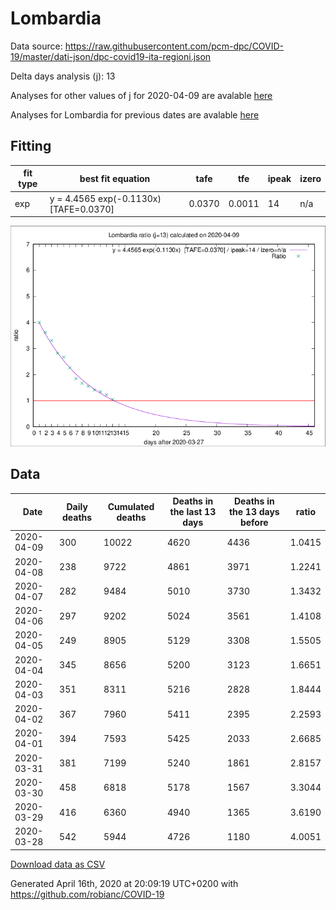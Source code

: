 # Lombardia

Data source: https://raw.githubusercontent.com/pcm-dpc/COVID-19/master/dati-json/dpc-covid19-ita-regioni.json

Delta days analysis (j): 13

Analyses for other values of j for 2020-04-09 are avalable [here](../2020-04-09/README.md)

Analyses for Lombardia for previous dates are avalable [here](../README.md)

## Fitting 
|fit type|best fit equation|tafe|tfe|ipeak|izero|
|-------|-----|--------|------|---|---|
|exp|y = 4.4565 exp(-0.1130x)  [TAFE=0.0370]|0.0370|0.0011|14|n/a|

![Plot](COVID-19_lombardia_j13_2020-04-09.png)

## Data
|Date|Daily deaths|Cumulated deaths|Deaths in the last 13 days|Deaths in the 13 days before|ratio|
|----|----------|-----------|-------|--------------------|-----|
|2020-04-09|300|10022|4620|4436|1.0415|
|2020-04-08|238|9722|4861|3971|1.2241|
|2020-04-07|282|9484|5010|3730|1.3432|
|2020-04-06|297|9202|5024|3561|1.4108|
|2020-04-05|249|8905|5129|3308|1.5505|
|2020-04-04|345|8656|5200|3123|1.6651|
|2020-04-03|351|8311|5216|2828|1.8444|
|2020-04-02|367|7960|5411|2395|2.2593|
|2020-04-01|394|7593|5425|2033|2.6685|
|2020-03-31|381|7199|5240|1861|2.8157|
|2020-03-30|458|6818|5178|1567|3.3044|
|2020-03-29|416|6360|4940|1365|3.6190|
|2020-03-28|542|5944|4726|1180|4.0051|

[Download data as CSV](COVID-19_lombardia_j13_2020-04-09.csv)

Generated April 16th, 2020 at 20:09:19 UTC+0200 with https://github.com/robianc/COVID-19
